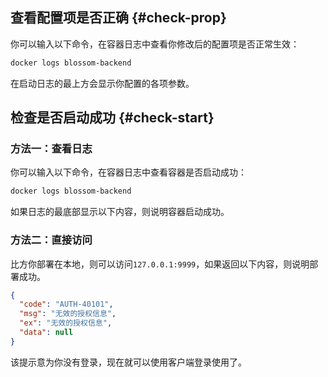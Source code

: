 ## 查看配置项是否正确 {#check-prop}

你可以输入以下命令，在容器日志中查看你修改后的配置项是否正常生效：

```bash
docker logs blossom-backend
```

在启动日志的最上方会显示你配置的各项参数。

<bl-img src="../../imgs/deploy/backend-before-check.png" width="700px"/>

## 检查是否启动成功 {#check-start}

### 方法一：查看日志

你可以输入以下命令，在容器日志中查看容器是否启动成功：

```bash
docker logs blossom-backend
```

如果日志的最底部显示以下内容，则说明容器启动成功。

<bl-img src="../../imgs/deploy/backend-success.png" width="700px"/>

### 方法二：直接访问

比方你部署在本地，则可以访问`127.0.0.1:9999`，如果返回以下内容，则说明部署成功。

```json
{
  "code": "AUTH-40101",
  "msg": "无效的授权信息",
  "ex": "无效的授权信息",
  "data": null
}
```

该提示意为你没有登录，现在就可以使用客户端登录使用了。

<!-- 或者访问`127.0.0.1:9999/sys/alive`，返回一下内容则为成功。

```json
{
  "code": "20000",
  "msg": "成功",
  "data": "这里是 [blossom-backend] 服务器 [dev] 环境"
}
``` -->
